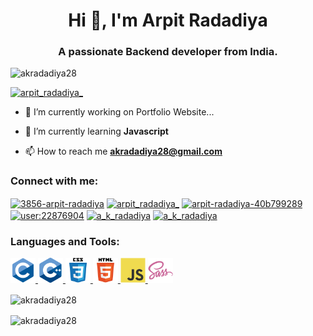 <h1 align="center">Hi 👋, I'm Arpit Radadiya</h1>
<h3 align="center">A passionate Backend developer from India.</h3>

<p align="left"> <img src="https://komarev.com/ghpvc/?username=akradadiya28&label=Profile%20views&color=0e75b6&style=flat" alt="akradadiya28" /> </p>

<p align="left"> <a href="https://twitter.com/arpit_radadiya_" target="blank"><img src="https://img.shields.io/twitter/follow/arpit_radadiya_?logo=twitter&style=for-the-badge" alt="arpit_radadiya_" /></a> </p>

- 🔭 I’m currently working on Portfolio Website...

- 🌱 I’m currently learning **Javascript**

- 📫 How to reach me **akradadiya28@gmail.com**

<h3 align="left">Connect with me:</h3>
<p align="left">
<a href="https://codepen.io/3856-arpit-radadiya" target="blank"><img align="center" src="https://raw.githubusercontent.com/rahuldkjain/github-profile-readme-generator/master/src/images/icons/Social/codepen.svg" alt="3856-arpit-radadiya" height="30" width="40" /></a>
<a href="https://twitter.com/arpit_radadiya_" target="blank"><img align="center" src="https://raw.githubusercontent.com/rahuldkjain/github-profile-readme-generator/master/src/images/icons/Social/twitter.svg" alt="arpit_radadiya_" height="30" width="40" /></a>
<a href="https://linkedin.com/in/arpit-radadiya-40b799289" target="blank"><img align="center" src="https://raw.githubusercontent.com/rahuldkjain/github-profile-readme-generator/master/src/images/icons/Social/linked-in-alt.svg" alt="arpit-radadiya-40b799289" height="30" width="40" /></a>
<a href="https://stackoverflow.com/users/user:22876904" target="blank"><img align="center" src="https://raw.githubusercontent.com/rahuldkjain/github-profile-readme-generator/master/src/images/icons/Social/stack-overflow.svg" alt="user:22876904" height="30" width="40" /></a>
<a href="https://instagram.com/a_k_radadiya" target="blank"><img align="center" src="https://raw.githubusercontent.com/rahuldkjain/github-profile-readme-generator/master/src/images/icons/Social/instagram.svg" alt="a_k_radadiya" height="30" width="40" /></a>
<a href="https://www.leetcode.com/a_k_radadiya" target="blank"><img align="center" src="https://raw.githubusercontent.com/rahuldkjain/github-profile-readme-generator/master/src/images/icons/Social/leet-code.svg" alt="a_k_radadiya" height="30" width="40" /></a>
</p>

<h3 align="left">Languages and Tools:</h3>
<p align="left"> <a href="https://www.cprogramming.com/" target="_blank" rel="noreferrer"> <img src="https://raw.githubusercontent.com/devicons/devicon/master/icons/c/c-original.svg" alt="c" width="40" height="40"/> </a> <a href="https://www.w3schools.com/cpp/" target="_blank" rel="noreferrer"> <img src="https://raw.githubusercontent.com/devicons/devicon/master/icons/cplusplus/cplusplus-original.svg" alt="cplusplus" width="40" height="40"/> </a> <a href="https://www.w3schools.com/css/" target="_blank" rel="noreferrer"> <img src="https://raw.githubusercontent.com/devicons/devicon/master/icons/css3/css3-original-wordmark.svg" alt="css3" width="40" height="40"/> </a> <a href="https://www.w3.org/html/" target="_blank" rel="noreferrer"> <img src="https://raw.githubusercontent.com/devicons/devicon/master/icons/html5/html5-original-wordmark.svg" alt="html5" width="40" height="40"/> </a> <a href="https://developer.mozilla.org/en-US/docs/Web/JavaScript" target="_blank" rel="noreferrer"> <img src="https://raw.githubusercontent.com/devicons/devicon/master/icons/javascript/javascript-original.svg" alt="javascript" width="40" height="40"/> </a> <a href="https://sass-lang.com" target="_blank" rel="noreferrer"> <img src="https://raw.githubusercontent.com/devicons/devicon/master/icons/sass/sass-original.svg" alt="sass" width="40" height="40"/> </a> </p>

<p><img align="center" src="https://github-readme-stats.vercel.app/api/top-langs?username=akradadiya28&show_icons=true&locale=en&layout=compact" alt="akradadiya28" /></p>

<p><img align="center" src="https://github-readme-streak-stats.herokuapp.com/?user=akradadiya28&" alt="akradadiya28" /></p>
